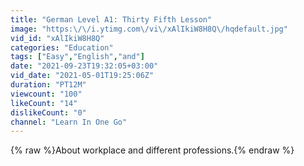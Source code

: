 ```yaml
---
title: "German Level A1: Thirty Fifth Lesson"
image: "https:\/\/i.ytimg.com\/vi\/xAlIkiW8H8Q\/hqdefault.jpg"
vid_id: "xAlIkiW8H8Q"
categories: "Education"
tags: ["Easy","English","and"]
date: "2021-09-23T19:32:05+03:00"
vid_date: "2021-05-01T19:25:06Z"
duration: "PT12M"
viewcount: "100"
likeCount: "14"
dislikeCount: "0"
channel: "Learn In One Go"
---
```

{% raw %}About workplace and different professions.{% endraw %}

